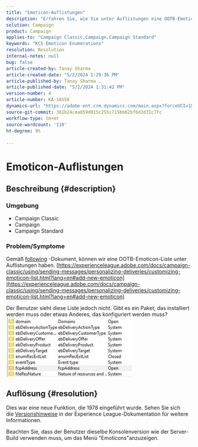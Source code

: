 ```yaml
---
title: "Emoticon-Auflistungen"
description: "Erfahren Sie, wie Sie unter Auflistungen eine OOTB-Emoticon-Liste haben."
solution: Campaign
product: Campaign
applies-to: "Campaign Classic,Campaign,Campaign Standard"
keywords: "KCS Emoticon Enumerations"
resolution: Resolution
internal-notes: null
bug: false
article-created-by: Tanay Sharma .
article-created-date: "5/2/2024 1:29:36 PM"
article-published-by: Tanay Sharma .
article-published-date: "5/2/2024 1:31:42 PM"
version-number: 4
article-number: KA-16556
dynamics-url: "https://adobe-ent.crm.dynamics.com/main.aspx?forceUCI=1&pagetype=entityrecord&etn=knowledgearticle&id=c8943000-8808-ef11-9f8a-6045bd026dc7"
source-git-commit: 381b24cea859d015c255c715bb62bf6d3d31c7fc
workflow-type: tm+mt
source-wordcount: '110'
ht-degree: 9%

---
```


# Emoticon-Auflistungen

## Beschreibung {#description}


### <b>Umgebung</b>

- Campaign Classic
- Campaign
- Campaign Standard




### <b>Problem/Symptome</b>

Gemäß [following](https://experienceleague.adobe.com/docs/campaign-classic/using/sending-messages/personalizing-deliveries/customizing-emoticon-list.html?lang=en#add-new-emoticon) -Dokument, können wir eine OOTB-Emoticon-Liste unter Auflistungen haben.
[https://experienceleague.adobe.com/docs/campaign-classic/using/sending-messages/personalizing-deliveries/customizing-emoticon-list.html?lang=en#add-new-emoticon](https://experienceleague.adobe.com/docs/campaign-classic/using/sending-messages/personalizing-deliveries/customizing-emoticon-list.html?lang=en#add-new-emoticon)

Der Benutzer sieht diese Liste jedoch nicht. Gibt es ein Paket, das installiert werden muss oder etwas Anderes, das konfiguriert werden muss?
![](assets/___c9943000-8808-ef11-9f8a-6045bd026dc7___.jpeg)


## Auflösung {#resolution}


Dies war eine neue Funktion, die 1978 eingeführt wurde. Sehen Sie sich die [Versionshinweise](https://experienceleague.adobe.com/docs/campaign-classic/using/release-notes/previous-releases/release--20-2.html?lang=en#release-20-2-1-build-9178) in der Experience League-Dokumentation für weitere Informationen.

Beachten Sie, dass der Benutzer dieselbe Konsolenversion wie der Server-Build verwenden muss, um das Menü &quot;Emoticons&quot;anzuzeigen.
